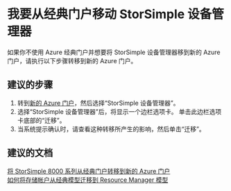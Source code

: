 <properties
    pageTitle="I want to move my StorSimple Device Manager from classic portal to the new Azure portal"
    description="我要将 StorSimple 设备管理器从经典门户移到新的 Azure 门户"
    service="microsoft.storsimple"
    resource="managers"
    authors="anbacker"
    displayOrder="8"
    selfHelpType="resource"
    supportTopicIds=""
    resourceTags="8000Series"
    productPesIds=""
    cloudEnvironments="public"
/>


# <a name="i-want-to-move-my-storsimple-device-manager-from-classic-portal"></a>我要从经典门户移动 StorSimple 设备管理器

如果你不使用 Azure 经典门户并想要将 StorSimple 设备管理器移到新的 Azure 门户，请执行以下步骤转移到新的 Azure 门户。

## <a name="recommended-steps"></a>**建议的步骤**

1. 转到[新的 Azure 门户](http://portal.azure.com)，然后选择“StorSimple 设备管理器”。
2. 选择“StorSimple 设备管理器”后，将显示一个边栏选项卡。 单击此边栏选项卡底部的“迁移”。
3. 当系统提示确认时，请查看这种转移所产生的影响，然后单击“迁移”。

## <a name="recommended-documents"></a>**建议的文档**

[将 StorSimple 8000 系列从经典门户转移到新的 Azure 门户](https://docs.microsoft.com/azure/storsimple/)<br>
[如何将存储帐户从经典模型迁移到 Resource Manager 模型](https://docs.microsoft.com/azure/virtual-machines/windows/migration-classic-resource-manager-ps#step-63-migrate-a-storage-account)

